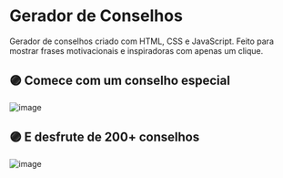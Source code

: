 # Gerador de Conselhos

Gerador de conselhos criado com HTML, CSS e JavaScript. Feito para mostrar frases motivacionais e inspiradoras com apenas um clique.


## 🟣 Comece com um conselho especial

![image](https://github.com/evematos/Gerador-de-Conselhos/assets/121374911/b7b5ffd1-7dd1-4020-8935-5db0fdb81cf7)

## 🟣 E desfrute de 200+ conselhos

![image](https://github.com/evematos/Gerador-de-Conselhos/assets/121374911/b4bdec43-715c-4b18-87f9-3acde48bf914)


